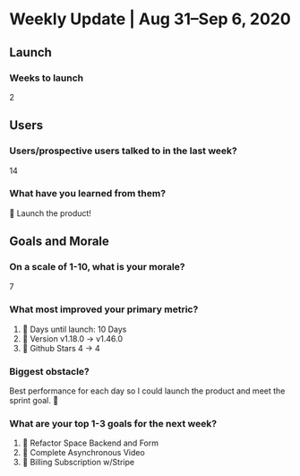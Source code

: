 # Weekly Update | Aug 31–Sep 6, 2020

## Launch

### Weeks to launch

2

## Users

### Users/prospective users talked to in the last week?

14

### What have you learned from them?

🦄 Launch the product!

## Goals and Morale

### On a scale of 1-10, what is your morale?

7

### What most improved your primary metric?

1. 🌈 Days until launch: 10 Days
2. 🚀 Version v1.18.0 -> v1.46.0
3. 🚗 Github Stars 4 -> 4

### Biggest obstacle?

Best performance for each day so I could launch the product and meet the sprint goal. 🦄

### What are your top 1-3 goals for the next week?

1. 💅 Refactor Space Backend and Form
2. 🌈 Complete Asynchronous Video
3. 🏦 Billing Subscription w/Stripe
